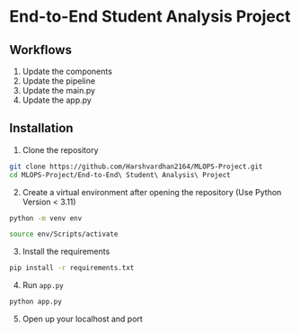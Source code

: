 # End-to-End Student Analysis Project

## Workflows

1. Update the components
2. Update the pipeline
3. Update the main.py
4. Update the app.py

## Installation

1. Clone the repository

```bash
git clone https://github.com/Harshvardhan2164/MLOPS-Project.git
cd MLOPS-Project/End-to-End\ Student\ Analysis\ Project
```

2. Create a virtual environment after opening the repository (Use Python Version < 3.11)
```bash
python -m venv env
```

```bash
source env/Scripts/activate
```

3. Install the requirements
```bash
pip install -r requirements.txt
```

4. Run `app.py`
```bash
python app.py
```

5. Open up your localhost and port